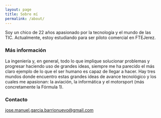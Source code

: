```yaml
---
layout: page
title: Sobre mí
permalink: /about/
---
```


Soy un chico de 22 años apasionado por la tecnología y el mundo de las TIC. Actualmente, estoy estudiando para ser piloto comercial en FTEJerez.

### Más información

La ingeniería y, en general, todo lo que implique solucionar problemas y progresar haciendo uso de grandes ideas, siempre me ha parecido el más claro ejemplo de lo que el ser humano es capaz de llegar a hacer. Hay tres mundos donde encuentro estas grandes ideas de avance tecnológico y los cuales me apasionan: la aviación, la informática y el motorsport (más concretamente la Fórmula 1).

### Contacto

[jose.manuel.garcia.barrionuevo@gmail.com](mailto:jose.manuel.garcia.barrionuevo@gmail.com)
